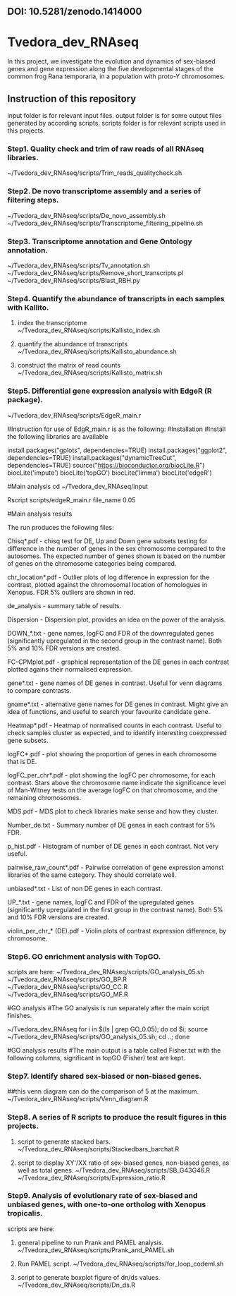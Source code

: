 ## DOI: 10.5281/zenodo.1414000

# Tvedora_dev_RNAseq 
In this project, we investigate the evolution and dynamics of sex-biased genes and gene expression along the five developmental stages of the common frog Rana temporaria, in a population with proto-Y chromosomes.


## Instruction of this repository

input folder is for relevant input files.
output folder is for some output files generated by according scripts.
scripts folder is for relevant scripts used in this projects.


### Step1. Quality check and trim of raw reads of all RNAseq libraries.

~/Tvedora_dev_RNAseq/scripts/Trim_reads_qualitycheck.sh


### Step2. De novo transcriptome assembly and a series of filtering steps. 

~/Tvedora_dev_RNAseq/scripts/De_novo_assembly.sh
~/Tvedora_dev_RNAseq/scripts/Transcriptome_filtering_pipeline.sh


### Step3. Transcriptome annotation and Gene Ontology annotation.

~/Tvedora_dev_RNAseq/scripts/Tv_annotation.sh
~/Tvedora_dev_RNAseq/scripts/Remove_short_transcripts.pl
~/Tvedora_dev_RNAseq/scripts/Blast_RBH.py


### Step4. Quantify the abundance of transcripts in each samples with Kallito.

1) index the transcriptome
~/Tvedora_dev_RNAseq/scripts/Kallisto_index.sh

2) quantify the abundance of transcripts 
~/Tvedora_dev_RNAseq/scripts/Kallisto_abundance.sh

3) construct the matrix of read counts 
~/Tvedora_dev_RNAseq/scripts/Kallisto_matrix.sh


### Step5. Differential gene expression analysis with EdgeR (R package).

~/Tvedora_dev_RNAseq/scripts/EdgeR_main.r

#Instruction for use of EdgR_main.r is as the following:
#Installation
#Install the following libraries are available

install.packages("gplots", dependencies=TRUE)
install.packages("ggplot2", dependencies=TRUE)
install.packages("dynamicTreeCut", dependencies=TRUE)
source("https://bioconductor.org/biocLite.R")
biocLite('impute')
biocLite('topGO')
biocLite('limma')
biocLite('edgeR')

#Main analysis
cd ~/Tvedora_dev_RNAseq/input

Rscript scripts/edgeR_main.r file_name 0.05

#Main analysis results

The run produces the following files:

Chisq*.pdf - chisq test for DE, Up and Down gene subsets testing for difference in the number of genes in the sex chromosome compared to the autosomes. The expected number of genes shown is based on the number of genes on the chromosome categories being compared.

chr_location*.pdf - Outlier plots of log difference in expression for the contrast, plotted against the chromosomal location of homologues in Xenopus. FDR 5% outliers are shown in red.

de_analysis - summary table of results.

Dispersion - Dispersion plot, provides an idea on the power of the analysis.

DOWN_*.txt - gene names, logFC and FDR of the downregulated genes (significantly upregulated in the second group in the contrast name). Both 5% and 10% FDR versions are created.

FC-CPMplot.pdf - graphical representation of the DE genes in each contrast plotted agains their normalised expression.

gene*.txt - gene names of DE genes in contrast. Useful for venn diagrams to compare contrasts.

gname*.txt - alternative gene names for DE genes in contrast. Might give an idea of functions, and useful to search your favourite candidate gene.

Heatmap*.pdf - Heatmap of normalised counts in each contrast. Useful to check samples cluster as expected, and to identify interesting coexpressed gene subsets. 

logFC*.pdf - plot showing the proportion of genes in each chromosome that is DE. 

logFC_per_chr*.pdf - plot showing the logFC per chromosome, for each contrast. Stars above the chromosome name indicate the significance level of Man-Witney tests on the average logFC on that chromosome, and the remaining chromosomes.

MDS.pdf - MDS plot to check libraries make sense and how they cluster. 

Number_de.txt - Summary number of DE genes in each contrast for 5% FDR.

p_hist.pdf - Histogram of number of DE genes in each contrast. Not very useful.

pairwise_raw_count*.pdf - Pairwise correlation of gene expression amonst libraries of the same category. They should correlate well.

unbiased*.txt - List of non DE genes in each contrast.

UP_*.txt - gene names, logFC and FDR of the upregulated genes (significantly upregulated in the first group in the contrast name). Both 5% and 10% FDR versions are created.

violin_per_chr_* (DE).pdf - Violin plots of contrast expression difference, by chromosome.


### Step6. GO enrichment analysis with TopGO. 

scripts are here:
~/Tvedora_dev_RNAseq/scripts/GO_analysis_05.sh
~/Tvedora_dev_RNAseq/scripts/GO_BP.R
~/Tvedora_dev_RNAseq/scripts/GO_CC.R
~/Tvedora_dev_RNAseq/scripts/GO_MF.R

#GO analysis
#The GO analysis is run separately after the main script finishes.

~/Tvedora_dev_RNAseq
for i in $(ls | grep GO_0.05); do cd $i; source ~/Tvedora_dev_RNAseq/scripts/GO_analysis_05.sh; cd ..; done

#GO analysis results
#The main output is a table called Fisher.txt with the following columns, significant in topGO (Fisher) test are kept.


### Step7. Identify shared sex-biased or non-biased genes.

##this venn diagram can do the comparison of 5 at the maximum.
~/Tvedora_dev_RNAseq/scripts/Venn_diagram.R


### Step8. A series of R scripts to produce the result figures in this projects.

1. script to generate stacked bars.
~/Tvedora_dev_RNAseq/scripts/Stackedbars_barchat.R

2. script to display XY'/XX ratio of sex-biased genes, non-biased genes, as well as total genes.
~/Tvedora_dev_RNAseq/scripts/SB_G43G46.R
~/Tvedora_dev_RNAseq/scripts/Expression_ratio.R

### Step9. Analysis of evolutionary rate of sex-biased and unbiased genes, with one-to-one ortholog with Xenopus tropicalis.

scripts are here:
1. general pipeline to run Prank and PAMEL analysis.
~/Tvedora_dev_RNAseq/scripts/Prank_and_PAMEL.sh

2. Run PAMEL script.
~/Tvedora_dev_RNAseq/scripts/for_loop_codeml.sh

3. script to generate boxplot figure of dn/ds values.
~/Tvedora_dev_RNAseq/scripts/Dn_ds.R
